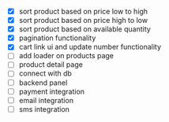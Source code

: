 - [x] sort product based on price low to high
- [x] sort product based on price high to low
- [x] sort product based on available quantity
- [x] pagination functionality
- [x] cart link ui and update number functionality
- [ ] add loader on products page
- [ ] product detail page
- [ ] connect with db
- [ ] backend panel
- [ ] payment integration
- [ ] email integration
- [ ] sms integration